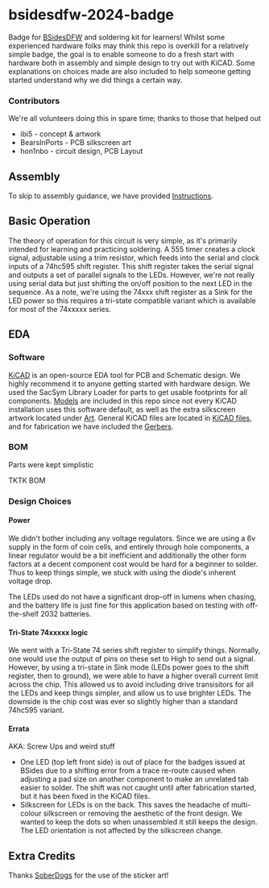 # bsidesdfw-2024-badge
Badge for [BSidesDFW](https://bsidesdfw.com/) and soldering kit for learners! Whilst some experienced hardware folks may think this repo is overkill for a relatively simple badge, the goal is to enable someone to do a fresh start with hardware both in assembly and simple design to try out with KiCAD. Some explanations on choices made are also included to help someone getting started understand why we did things a certain way.

### Contributors
We're all volunteers doing this in spare time; thanks to those that helped out
- ibi5 - concept & artwork
- BearsInPorts - PCB silkscreen art
- hon1nbo - circuit design, PCB Layout

## Assembly
To skip to assembly guidance, we have provided [Instructions](/INSTRUCTIONS.md).

## Basic Operation
The theory of operation for this circuit is very simple, as it's primarily intended for learning and practicing soldering. A 555 timer creates a clock signal, adjustable using a trim resistor, which feeds into the serial and clock inputs of a 74hc595 shift register. This shift register takes the serial signal and outputs a set of parallel signals to the LEDs. However, we're not really using serial data but just shifting the on/off position to the next LED in the sequence. As a note, we're using the 74xxx shift register as a Sink for the LED power so this requires a tri-state compatible variant which is available for most of the 74xxxxx series.

## EDA


### Software
[KiCAD](https://www.kicad.org/) is an open-source EDA tool for PCB and Schematic design. We highly recommend it to anyone getting started with hardware design. We used the SacSym Library Loader for parts to get usable footprints for all components. [Models](/models) are included in this repo since not every KiCAD installation uses this software default, as well as the extra silkscreen artwork located under [Art](/art). General KiCAD files are located in [KiCAD files](/KiCAD%20files), and for fabrication we have included the [Gerbers](/gerbers).
### BOM
Parts were kept simplistic

TKTK BOM

### Design Choices

#### Power
We didn't bother including any voltage regulators. Since we are using a 6v supply in the form of coin cells, and entirely through hole components, a linear regulator would be a bit inefficient and additionally the other form factors at a decent component cost would be hard for a beginner to solder. Thus to keep things simple, we stuck with using the diode's inherent voltage drop.

The LEDs used do not have a significant drop-off in lumens when chasing, and the battery life is just fine for this application based on testing with off-the-shelf 2032 batteries. 

#### Tri-State 74xxxxx logic
We went with a Tri-State 74 series shift register to simplify things. Normally, one would use the output of pins on these set to High to send out a signal. However, by using a tri-state in Sink mode (LEDs power goes to the shift register, then to ground), we were able to have a higher overall current limit across the chip. This allowed us to avoid including drive transisitors for all the LEDs and keep things simpler, and allow us to use brighter LEDs. The downside is the chip cost was ever so slightly higher than a standard 74hc595 variant.

#### Errata
AKA: Screw Ups and weird stuff

- One LED (top left front side) is out of place for the badges issued at BSides due to a shifting error from a trace re-route caused when adjusting a pad size on another component to make an unrelated tab easier to solder. The shift was not caught until after fabrication started, but it has been fixed in the KiCAD files.
- Silkscreen for LEDs is on the back. This saves the headache of multi-colour silkscreen or removing the aesthetic of the front design. We wanted to keep the dots so when unassembled it still keeps the design. The LED orientation is not affected by the silkscreen change.

## Extra Credits
Thanks [SoberDogs](https://soberdogs.weebly.com/) for the use of the sticker art!
